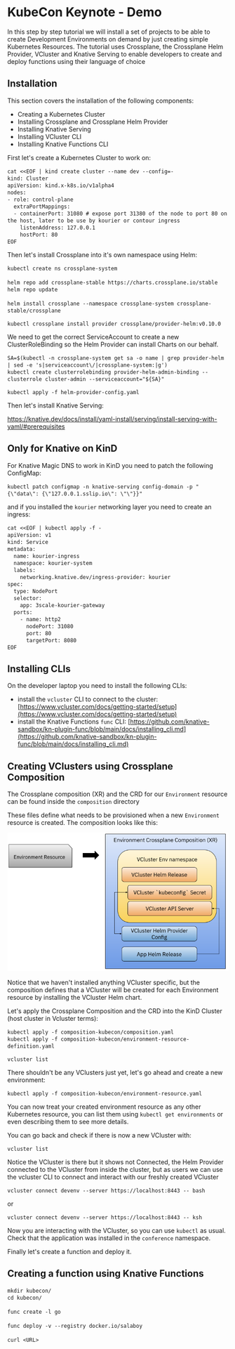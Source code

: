 # KubeCon Keynote - Demo

In this step by step tutorial we will install a set of projects to be able to create Development Environments on demand by just creating simple Kubernetes Resources. 
The tutorial uses Crossplane, the Crossplane Helm Provider, VCluster and Knative Serving to enable developers to create and deploy functions using their language of choice

## Installation 

This section covers the installation of the following components: 
- Creating a Kubernetes Cluster
- Installing Crossplane and Crossplane Helm Provider
- Installing Knative Serving
- Installing VCluster CLI
- Installing Knative Functions CLI

First let's create a Kubernetes Cluster to work on:

```
cat <<EOF | kind create cluster --name dev --config=-
kind: Cluster
apiVersion: kind.x-k8s.io/v1alpha4
nodes:
- role: control-plane
  extraPortMappings:
  - containerPort: 31080 # expose port 31380 of the node to port 80 on the host, later to be use by kourier or contour ingress
    listenAddress: 127.0.0.1
    hostPort: 80
EOF
```


Then let's install Crossplane into it's own namespace using Helm: 


```
kubectl create ns crossplane-system

helm repo add crossplane-stable https://charts.crossplane.io/stable
helm repo update

helm install crossplane --namespace crossplane-system crossplane-stable/crossplane
```

```
kubectl crossplane install provider crossplane/provider-helm:v0.10.0
```

We need to get the correct ServiceAccount to create a new ClusterRoleBinding so the Helm Provider can install Charts on our behalf. 

```
SA=$(kubectl -n crossplane-system get sa -o name | grep provider-helm | sed -e 's|serviceaccount\/|crossplane-system:|g')
kubectl create clusterrolebinding provider-helm-admin-binding --clusterrole cluster-admin --serviceaccount="${SA}"
```

```
kubectl apply -f helm-provider-config.yaml
```

Then let's install Knative Serving: 

https://knative.dev/docs/install/yaml-install/serving/install-serving-with-yaml/#prerequisites


## Only for Knative on KinD
For Knative Magic DNS to work in KinD you need to patch the following ConfigMap:

```
kubectl patch configmap -n knative-serving config-domain -p "{\"data\": {\"127.0.0.1.sslip.io\": \"\"}}"
```

and if you installed the `kourier` networking layer you need to create an ingress:

```
cat <<EOF | kubectl apply -f -
apiVersion: v1
kind: Service
metadata:
  name: kourier-ingress
  namespace: kourier-system
  labels:
    networking.knative.dev/ingress-provider: kourier
spec:
  type: NodePort
  selector:
    app: 3scale-kourier-gateway
  ports:
    - name: http2
      nodePort: 31080
      port: 80
      targetPort: 8080
EOF
```

## Installing CLIs

On the developer laptop you need to install the following CLIs:

- install the `vcluster` CLI to connect to the cluster: [https://www.vcluster.com/docs/getting-started/setup](https://www.vcluster.com/docs/getting-started/setup)
- install the Knative Functions `func` CLI: [https://github.com/knative-sandbox/kn-plugin-func/blob/main/docs/installing_cli.md](https://github.com/knative-sandbox/kn-plugin-func/blob/main/docs/installing_cli.md)


## Creating VClusters using Crossplane Composition

The Crossplane composition (XR) and the CRD for our `Environment` resource can be found inside the `composition` directory

These files define what needs to be provisioned when a new `Environment` resource is created.
The composition looks like this: 

![environment-vcluster-composition](environment-vcluster-composition.png)

Notice that we haven't installed anything VCluster specific, but the composition defines that a VCluster will be created for each Environment resource by installing the VCluster Helm chart. 


Let's apply the Crossplane Composition and the CRD into the KinD Cluster (host cluster in Vcluster terms):
```
kubectl apply -f composition-kubecon/composition.yaml
kubectl apply -f composition-kubecon/environment-resource-definition.yaml
```


```
vcluster list
```

There shouldn't be any VClusters just yet, let's go ahead and create a new environment:

```
kubectl apply -f composition-kubecon/environment-resource.yaml
```

You can now treat your created environment resource as any other Kubernetes resource, you can list them using `kubectl get environments` or even describing them to see more details. 



You can go back and check if there is now a new VCluster with:

```
vcluster list 
```

Notice the VCluster is there but it shows not Connected, the Helm Provider connected to the VCluster from inside the cluster, but as users we can use the vcluster CLI to connect and interact with our freshly created VCluster 


```
vcluster connect devenv --server https://localhost:8443 -- bash
```
or

```
vcluster connect devenv --server https://localhost:8443 -- ksh
```


Now you are interacting with the VCluster, so you can use `kubectl` as usual. Check that the application was installed in the `conference` namespace.

Finally let's create a function and deploy it.

## Creating a function using Knative Functions

```
mkdir kubecon/
cd kubecon/

func create -l go

func deploy -v --registry docker.io/salaboy

curl <URL>
```

